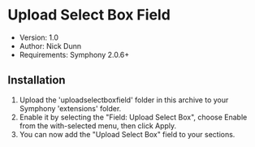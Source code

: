 # Upload Select Box Field

* Version: 1.0  
* Author: Nick Dunn  
* Requirements: Symphony 2.0.6+


## Installation 

1. Upload the 'uploadselectboxfield' folder in this archive to your Symphony 'extensions' folder.
2. Enable it by selecting the "Field: Upload Select Box", choose Enable from the with-selected menu, then click Apply.
3. You can now add the "Upload Select Box" field to your sections.